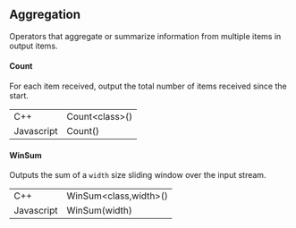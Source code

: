 ## Aggregation

Operators that aggregate or summarize information from multiple items in output items.

#### Count

For each item received, output the total number of items received since the start.

<table borders="0" width="100%">
<tr><td>C++</td><td> Count&lt;class&gt;() </td></tr>
<tr><td>Javascript</td><td> Count() </td></tr>
</table>

#### WinSum

Outputs the sum of a `width` size sliding window over the input stream.

<table borders="0" width="100%">
<tr><td>C++</td><td> WinSum&lt;class,width&gt;() </td></tr>
<tr><td>Javascript</td><td> WinSum(width) </td></tr>
</table>

